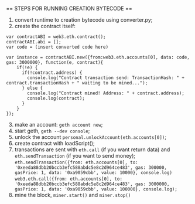 == STEPS FOR RUNNING CREATION BYTECODE ==

1. convert runtime to creation bytecode using converter.py;
2. create the contract itself:
```
var contractABI = web3.eth.contract();
contractABI.abi = [];
var code = (insert converted code here)

var instance = contractABI.new({from:web3.eth.accounts[0], data: code, gas: 3000000}, function(e, contract){
    if(!e) {
      if(!contract.address) {
        console.log("Contract transaction send: TransactionHash: " + contract.transactionHash + " waiting to be mined..."); 
      } else {
        console.log("Contract mined! Address: " + contract.address);
        console.log(contract);
      }
    }
});
```
3. make an account: `geth account new`;
4. start geth, `geth --dev console`;
5. unlock the account `personal.unlockAccount(eth.accounts[0])`;
6. create contract with loadScript(<path to above script shit>);
7. transactions are sent with `eth.call` (if you want return data) and `eth.sendTransaction` (if you want to send money);
`eth.sendTransaction({from: eth.accounts[0], to: '0xeeda88dbb20bccb3efc588abdc5e8c2d964ce483', gas: 300000, gasPrice: 1, data: '0xa9059cbb', value: 10000}, console.log)`
`web3.eth.call({from: eth.accounts[0], to: '0xeeda88dbb20bccb3efc588abdc5e8c2d964ce483', gas: 3000000, gasPrice: 1, data: '0xa9059cbb', value: 100000}, console.log);`
8. mine the block, `miner.start()` and `miner.stop()`

